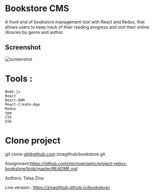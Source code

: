 # Bookstore CMS
A front end of bookstore management tool with React and Redux, that allows users to keep track of their reading progress and sort their online libraries by genre and author.

 

 ## Screenshot

![screenshot](https://github.com/zinagithub/zinatalaa.codes/blob/master/src/components/img/bookstore.png)


# Tools :

    Node.js
    React
    React-DOM
    React-Create-App
    Redux
    npm
    CSS
    ES6

# Clone project
   git clone git@github.com:zinagithub/bookstore.git
   
Assignment:https://github.com/microverseinc/project-redux-bookstore/blob/master/README.md
 
Authors: Talaa Zina 
 
Live version : https://zinagithub.github.io/bookstore/
    
